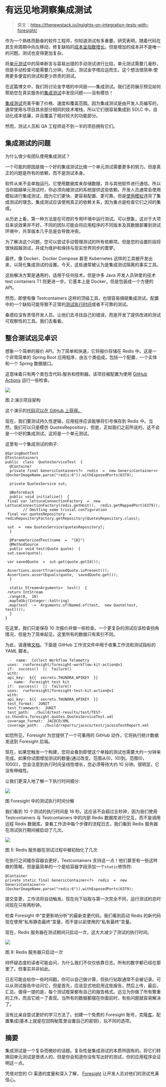 # 有远见地洞察集成测试

> 原文：<https://thenewstack.io/insights-on-integration-tests-with-foresight/>

作为一个熟练而勤奋的软件工程师，你知道测试有多重要。研究表明，随着代码在其生命周期中向左移动，修复缺陷的[成本呈指数增长](https://www.researchgate.net/figure/IBM-System-Science-Institute-Relative-Cost-of-Fixing-Defects_fig1_255965523)。但是增加的成本并不是唯一的问题。测试也变得更加复杂。

将[单元测试](https://thenewstack.io/unit-testing-time-consuming-product-saving/)中的简单断言与容易出错的手动测试进行比较。单元测试需要几毫秒，但是手动检查可能需要几分钟。为此，测试金字塔应运而生。这个想法很简单:使用更多便宜的测试和更少昂贵的测试。

在这篇博文中，我们将讨论金字塔的中间层——集成测试。我们还将展示预见如何帮助您在真实服务的[集成测试](https://thenewstack.io/surprise-software-testing-is-every-developers-job-now/)中发现问题——没有模仿！

[集成测试](https://www.runforesight.com/blog/introduction-to-software-testing)完美平衡了价格、速度和覆盖范围。因为集成测试是由开发人员编写的，通常使用与项目其余部分相同的技术堆栈，所以它们很容易集成到 SDLC 中，自动化成本低廉，并且覆盖了相对较大的功能部分。

然而，测试人员和 QA 工程师说不到一半的项目拥有它们。

## 集成测试的问题

为什么很少有团队使用集成测试？

一个可能的原因是做一个好的集成测试比做一个单元测试需要更多的努力。但是真正的问题是所有的依赖，而不是测试本身。

软件从来不会单独运行。它使用数据库来存储数据，并与其他软件进行通信。所以当你超越单元测试时，你必须向被测试的系统提供这些依赖。开发人员通常会使用模拟进行集成测试，因为它们更快、更容易配置、更可靠。但是[使用模拟](https://www.runforesight.com/blog/difficult-mock-life)违背了集成测试的理念。集成测试应该使用真正的依赖关系，因为重点是检查它们之间的集成。

从历史上看，第一种方法是在可控的专用环境中运行测试。可以想象，这对于大项目来说效果并不好。不同的团队可能会将应用程序的不同版本及其数据部署到测试环境中，共享版本几乎总是会导致冲突。

为了解决这个问题，您可以尝试手动管理测试的所有依赖项。但是您的设置阶段将很快超越测试，并成为维护和保持与现实世界同步的噩梦。

最终，像 Docker、Docker Compose 甚至 Kubernetes 这样的工具被开发出来，以简化集成测试的设置。今天，这些通常被认为是集成测试隔离的事实工具。

这些解决方案是通用的，适用于任何技术。但是许多 Java 开发人员钟爱的技术 test containers T1 则更进一步。它基本上是 Docker，但是包装成一个方便的 API。

然而，即使有像 Testcontainers 这样的顶级工具，也很容易搞砸集成测试。配置中的一个缺陷可能导致不正常的[测试执行时间](https://thenewstack.io/typemock-simplifies-net-c-unit-testing/)或者不可靠的测试。

桑德拉没有责怪开发人员，让他们去寻找自己的错误，而是开发了提供改进的测试可观察性的工具。我们去看看。

## 整合测试远见卓识

想象一个简单的报价 API。为了简单和快速，它将报价存储在 Redis 中。这是一个非常简单的 Spring Boot 应用程序，由五个类组成，包括一个配置、一个实体和一个 Spring 数据接口。

这意味着只有两个类包含代码:服务和控制器。该项目被配置为使用 [GitHub Actions](https://github.com/features/actions) 运行一些检查。

![](img/a802a77f4417c3344b04a76d7833673b.png)

图 2:演示项目架构

这个演示的[代码可以在 GitHub 上获得。](https://github.com/cuongld2/quotes-service-jacoco)

现在，我们要测试持久性逻辑，应用程序应该能够将引号保存到 Redis 中。当然，我们可以只是模仿 QuotesRepository，但是，正如我们之前所说的，这不会是一个好的集成测试。这将是一个单元测试。

这里有一个集成测试的例子:

```
@SpringBootTest
@Testcontainers
public  class  QuotesServiceTest  {
  @Container
  private final GenericContainer<?>  redis  =  new GenericContainer<>(DockerImageName.parse("redis:6")).withExposedPorts(6379);

  private QuotesService sut;

  @BeforeEach
  public void initialize()  {
 final var lettuceConnectionFactory  =  new LettuceConnectionFactory(redis.getHost(),  redis.getMappedPort(6379));
        // Omitting some trivial configuration
 final var quotesRepository  =  redisRepositoryFactory.getRepository(QuotesRepository.class);

 sut  =  new QuotesService(quotesRepository);
  }

  @ParameterizedTest(name  =  "{0}")
  @MethodSource
  public void test(Quote quote)  {
 sut.save(quote);

 var savedQuote  =  sut.get(quote.getId());

 Assertions.assertTrue(savedQuote.isPresent());
 Assertions.assertEquals(quote,  savedQuote.get());
  }

  static Stream<Arguments>  test()  {
 return IntStream
 .range(0,  10)
 .mapToObj(Integer::toString)
 .map(test  ->  Arguments.of(Named.of(test,  new Quote(test,  test))));
  }
}

```

在这里，我们只是保存 10 次报价并做一些检查。一个更复杂的测试应该检查拐角情况，但是为了简单起见，这里所有的数据只有索引不同。

为此，请遵循[文档](https://docs.runforesight.com/advanced-configuration/test-kit)。下面是 GitHub 工作流文件中用于收集工作流和测试指标的 YAML 脚本。

```
  -  name:  Collect Workflow Telemetry
 uses:  runforesight/foresight-workflow-kit-action@v1
 if:  success()  ||  failure()
 with:
 api_key:  ${{  secrets.THUNDRA_APIKEY  }}
 -  name:  Foresight test kit
 if:  success()  ||  failure()
 uses:  runforesight/foresight-test-kit-action@v1
 with:
 api_key:  ${{  secrets.THUNDRA_APIKEY  }}
 test_format:  JUNIT
 test_framework:  JUNIT
 test_path:  ./build/test-results/test/TEST-io.thundra.foresight.quotes.QuotesServiceTest.xml
 coverage_format:  JACOCO/XML
 coverage_path:  ./build/reports/jacoco/test/jacocoTestReport.xml

```

如您所见，Foresight 为您提供了一个可重用的 GitHub 动作，它将执行统计数据发送到 Foresight 后端。

现在，如果您触发一个构建，您将会看到即使这个单独的测试也需要大约一分钟来完成。如果你试图增加测试的数量(通过改变。范围从(0，10)到。范围(0，1000))，您会注意到执行时间呈线性增长，您必须等待大约 10 分钟。很明显，它没有伸缩性。

让我们更深入地了解一下执行时间细分:

![](img/156da8bc0ec00e4835b505c0ea6aabca.png)

图 Foresight 中的测试执行时间分解

我们看到 10 个测试的执行时间是 18 秒。这应该不会超过五秒钟，因为我们使用 Testcontainers 与 Testcontainers 中的内部 Redis 数据库进行交互，而不是调用远程 Redis 数据库。查看工作流中每个步骤的流程日志，我们看到 Redis 服务器在测试执行期间被启动了几次。

![](img/3d5104e7466d14044eec0a82c9dcf7ba.png)

图 5: Redis 服务器在测试过程中被初始化了几次

在执行之间缓存容器会更好，Testcontainers 支持这一点！他们甚至有一些这样做的策略，但是最简单的一个是给容器字段添加一个`static`修饰符:

```
@Container
private static final GenericContainer<?>  redis  =  new GenericContainer<>(DockerImageName.parse("redis:6")).withExposedPorts(6379);

```

提交变更，工作流将自动触发。现在向下钻取与第一次完全不同，运行测试的总时间现在只有两秒钟。

检查 Foresight 中“变更影响分析”的最新变更代码，我们看到启动 Redis 的新代码现在使用“私有静态最终”变量，而不是以前使用的“私有最终”变量。

现在，Redis 服务器在测试期间只启动一次，这大大减少了测试的执行时间。

![](img/3dbcac26543bbfe3118244dba0fe151b.png)

图 8: Redis 服务器只启动一次

持怀疑态度的读者可能会问，为什么我们不仅仅依靠日志。所有的数字都已经在那里了。但事实并非如此。

日志可能会给你一些时间戳，你可以自己做计算，但执行钻取通常不会被记录。可以从测试报告中访问它，但是首先，应该显式地启用这些报告，然后上传，最后，汇总。值得一提的是，每个测试框架都有自己的报告格式。远见为你做了所有繁重的工作，而且它统一了表现。当所有的数据都摆在你面前时，有些问题就容易解决了。

没有比亲自尝试更好的学习方法了。创建一个免费的 Foresight 账号，克隆[库](https://github.com/cuongld2/quotes-service-jacoco)，配置集成(基本上就是在回购秘笈里设置自己的密钥)，玩不同的选项。

## 摘要

集成测试是一个复杂而微妙的话题。复杂性是集成测试的本质所固有的。将它们转换回单元测试是很诱人的，但是你会知道你没有写出好的测试，你的应用程序会证明这一点。

凭借对您的 CI 渠道的度量和深入了解， [Foresight](https://www.runforesight.com/) 让开发人员对他们的测试充满信心。

<svg xmlns:xlink="http://www.w3.org/1999/xlink" viewBox="0 0 68 31" version="1.1"><title>Group</title> <desc>Created with Sketch.</desc></svg>